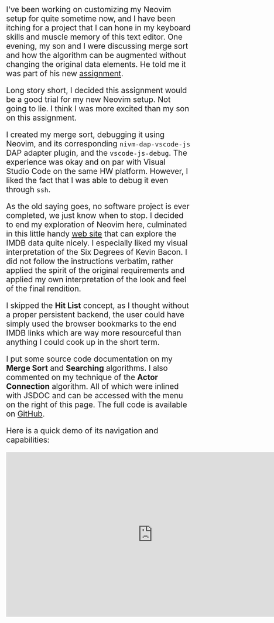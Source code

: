 <style>
  p {font-size: 150%;}
</style>

I've been working on customizing my Neovim setup for quite sometime now,
and I have been itching for a project that I can hone in my keyboard skills
and muscle memory of this text editor. One evening, my son and I were
discussing merge sort and how the algorithm can be augmented without changing
the original data elements. He told me it was part of his new
[assignment](../lesson/instructions.pdf).

Long story short, I decided this assignment would be a good trial for my new
Neovim setup. Not going to lie. I think I was more excited than my son on
this assignment.

I created my merge sort, debugging it using Neovim, and its corresponding
`nivm-dap-vscode-js` DAP adapter plugin, and the `vscode-js-debug`. The
experience was okay and on par with Visual Studio Code on the same HW
platform. However, I liked the fact that I was able to debug it even
through `ssh`.

As the old saying goes, no software project is ever completed, we just know
when to stop. I decided to end my exploration of Neovim here, culminated in
this little handy [web site](https://kanglu.github.io/Assignment-1-ics4u-22-23-02-3/)
that can explore the IMDB data quite nicely.
I especially liked my visual interpretation of the Six Degrees of
Kevin Bacon. I did not follow the instructions verbatim, rather applied the
spirit of the original requirements and applied my own interpretation of the
look and feel of the final rendition.

I skipped the **Hit List** concept, as I thought without a proper persistent backend,
the user could have simply used the browser bookmarks to the end IMDB links
which are way more resourceful than anything I could cook up in the
short term.

I put some source code documentation on my **Merge Sort** and **Searching**
algorithms. I also commented on my technique of the **Actor Connection**
algorithm. All of which were inlined with JSDOC and can be accessed with
the menu on the right of this page. The full code is available on
[GitHub](https://github.com/kanglu/Assignment-1-ics4u-22-23-02-3).

Here is a quick demo of its navigation and capabilities:

<iframe width="800" height="450"
  src="https://www.youtube.com/embed/kswen_UclCw"
  title="YouTube video player" frameborder="0"
  allow="accelerometer; autoplay; clipboard-write; encrypted-media; gyroscope; picture-in-picture; web-share"
  allowfullscreen></iframe>
